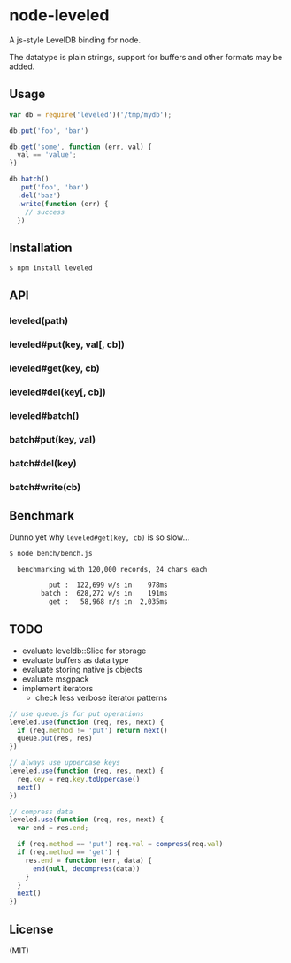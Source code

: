 # node-leveled

A js-style LevelDB binding for node.

The datatype is plain strings, support for buffers and other formats may be
added.

## Usage

```javascript
var db = require('leveled')('/tmp/mydb');

db.put('foo', 'bar')

db.get('some', function (err, val) {
  val == 'value';
})

db.batch()
  .put('foo', 'bar')
  .del('baz')
  .write(function (err) {
    // success
  })
```

## Installation

```bash
$ npm install leveled
```

## API

### leveled(path)

### leveled#put(key, val[, cb])

### leveled#get(key, cb)

### leveled#del(key[, cb])

### leveled#batch()

### batch#put(key, val)
### batch#del(key)

### batch#write(cb)

## Benchmark

Dunno yet why `leveled#get(key, cb)` is so slow...

```bash
$ node bench/bench.js

  benchmarking with 120,000 records, 24 chars each

          put :  122,699 w/s in    978ms
        batch :  628,272 w/s in    191ms
          get :   58,968 r/s in  2,035ms

```

## TODO

* evaluate leveldb::Slice for storage
* evaluate buffers as data type
* evaluate storing native js objects
* evaluate msgpack
* implement iterators
  * check less verbose iterator patterns

```javascript
// use queue.js for put operations
leveled.use(function (req, res, next) {
  if (req.method != 'put') return next()
  queue.put(res, res)
})
```

```javascript
// always use uppercase keys
leveled.use(function (req, res, next) {
  req.key = req.key.toUppercase()
  next()
})
```

```javascript
// compress data
leveled.use(function (req, res, next) {
  var end = res.end;

  if (req.method == 'put') req.val = compress(req.val)
  if (req.method == 'get') {
    res.end = function (err, data) {
      end(null, decompress(data))
    }
  }
  next()
})
```

## License

(MIT)
